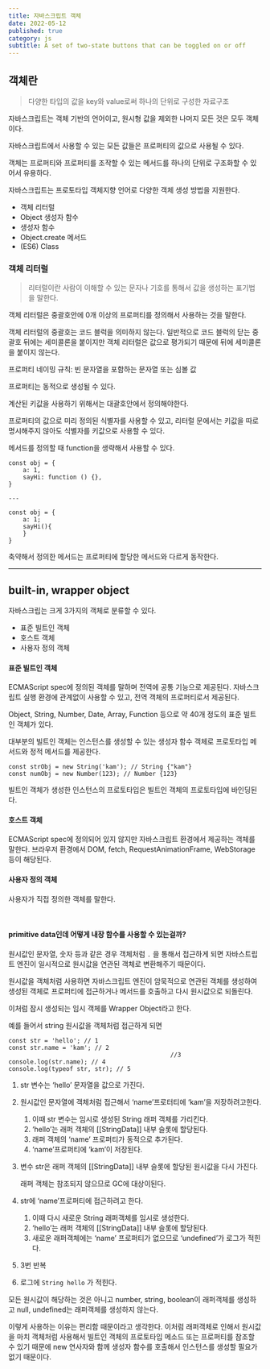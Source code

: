 ```yaml
---
title: 자바스크립트 객체
date: 2022-05-12
published: true
category: js
subtitle: A set of two-state buttons that can be toggled on or off
---
```


## 객체란

> 다양한 타입의 값을 key와 value로써 하나의 단위로 구성한 자료구조

자바스크립트는 객체 기반의 언어이고, 원시형 값을 제외한 나머지 모든 것은 모두 객체이다.

자바스크립트에서 사용할 수 있는 모든 값들은 프로퍼티의 값으로 사용될 수 있다.

객체는 프로퍼티와 프로퍼티를 조작할 수 있는 메서드를 하나의 단위로 구조화할 수 있어서 유용하다.

자바스크립트는 프로토타입 객체지향 언어로 다양한 객체 생성 방법을 지원한다.

- 객체 리터럴
- Object 생성자 함수
- 생성자 함수
- Object.create 메서드
- (ES6) Class

### 객체 리터럴

> 리터럴이란 사람이 이해할 수 있는 문자나 기호를 통해서 값을 생성하는 표기법을 말한다.

객체 리터럴은 중괄호안에 0개 이상의 프로퍼티를 정의해서 사용하는 것을 말한다.

객체 리터럴의 중괄호는 코드 블럭을 의미하지 않는다. 일반적으로 코드 블럭의 닫는 중괄호 뒤에는 세미콜론을 붙이지만 객체 리터럴은 값으로 평가되기 때문에 뒤에 세미콜론을 붙이지 않는다.

프로퍼티 네이밍 규칙: 빈 문자열을 포함하는 문자열 또는 심볼 값

프로퍼티는 동적으로 생성될 수 있다.

계산된 키값을 사용하기 위해서는 대괄호안에서 정의해야한다.

프로퍼티의 값으로 미리 정의된 식별자를 사용할 수 있고, 리터럴 문에서는 키값을 따로 명시해주지 않아도 식별자를 키값으로 사용할 수 있다.

메서드를 정의할 때 function을 생략해서 사용할 수 있다.

```tsx
const obj = {
	a: 1,
	sayHi: function () {},
}

---

const obj = {
	a: 1;
	sayHi(){
	}
}
```

축약해서 정의한 메서드는 프로퍼티에 할당한 메서드와 다르게 동작한다.

---

## built-in, wrapper object

자바스크립는 크게 3가지의 객체로 분류할 수 있다.

- 표준 빌트인 객체
- 호스트 객체
- 사용자 정의 객체

#### 표준 빌트인 객체

ECMAScript spec에 정의된 객체를 말하며 전역에 공통 기능으로 제공된다. 자바스크립트 실행 환경에 관계없이 사용할 수 있고, 전역 객체의 프로퍼티로서 제공된다.

Object, String, Number, Date, Array, Function 등으로 약 40개 정도의 표준 빌트인 객체가 있다.

대부분의 빌트인 객체는 인스턴스를 생성할 수 있는 생성자 함수 객체로 프로토타입 메서드와 정적 메서드를 제공한다.

```tsx
const strObj = new String('kam'); // String {"kam"}
const numObj = new Number(123); // Number {123}
```

빌트인 객체가 생성한 인스턴스의 프로토타입은 빌트인 객체의 프로토타입에 바인딩된다.

#### 호스트 객체

ECMAScript spec에 정의되어 있지 않지만 자바스크립트 환경에서 제공하는 객체를 말한다. 브라우저 환경에서 DOM, fetch, RequestAnimationFrame, WebStorage 등이 해당된다.

#### 사용자 정의 객체

사용자가 직접 정의한 객체를 말한다.

<br />

#### **primitive data인데 어떻게 내장 함수를 사용할 수 있는걸까?**

원시값인 문자열, 숫자 등과 같은 경우 객체처럼 `.` 을 통해서 접근하게 되면 자바스트립트 엔진이 일시적으로 원시값을 연관된 객체로 변환해주기 때문이다.

원시값을 객체처럼 사용하면 자바스크립트 엔진이 암묵적으로 연관된 객체를 생성하여 생성된 객체로 프로퍼티에 접근하거나 메서드를 호출하고 다시 원시값으로 되돌린다.

이처럼 잠시 생성되는 임시 객체를 Wrapper Object라고 한다.

예를 들어서 string 원시값을 객체처럼 접근하게 되면

```tsx
const str = 'hello'; // 1
const str.name = 'kam'; // 2
											 //3
console.log(str.name); // 4
console.log(typeof str, str); // 5
```

1. str 변수는 ‘hello’ 문자열을 값으로 가진다.
2. 원시값인 문자열에 객체처럼 접근해서 ‘name’프로터티에 ‘kam’을 저장하려고한다.
   1. 이때 str 변수는 임시로 생성된 String 래퍼 객체를 가리킨다.
   2. ‘hello’는 래퍼 객체의 [[StringData]] 내부 슬롯에 할당된다.
   3. 래퍼 객체의 ‘name’ 프로퍼티가 동적으로 추가된다.
   4. ‘name’프로퍼티에 ‘kam’이 저장된다.
3. 변수 str은 래퍼 객체의 [[StringData]] 내부 슬롯에 할당된 원시값을 다시 가진다.

   래퍼 객체는 참조되지 않으므로 GC에 대상이된다.

4. str에 ‘name’프로퍼티에 접근하려고 한다.
   1. 이때 다시 새로운 String 래퍼객체를 임시로 생성한다.
   2. ‘hello’는 래퍼 객체의 [[StringData]] 내부 슬롯에 할당된다.
   3. 새로운 래퍼객체에는 ‘name’ 프로퍼티가 없으므로 ‘undefined’가 로그가 적힌다.
5. 3번 반복
6. 로그에 `String hello` 가 적힌다.

모든 원시값이 해당하는 것은 아니고 number, string, boolean이 래퍼객체를 생성하고 null, undefined는 래퍼객체를 생성하지 않는다.

이렇게 사용하는 이유는 편리함 때문이라고 생각한다. 이처럼 래퍼객체로 인해서 원시값을 마치 객체처럼 사용해서 빌트인 객체의 프로토타입 메소드 또는 프로퍼티를 참조할 수 있기 때문에 new 연사자와 함께 생성자 함수를 호출해서 인스턴스를 생성할 필요가 없기 때문이다.
